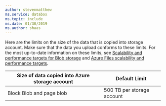 ```yaml
---
author: stevenmatthew
ms.service: databox  
ms.topic: include
ms.date: 01/30/2019
ms.author: shaas
---
```


Here are the limits on the size of the data that is copied into storage account. Make sure that the data you upload conforms to these limits. For the most up-to-date information on these limits, see [Scalability and performance targets for Blob storage](../articles/storage/blobs/scalability-targets.md) and [Azure Files scalability and performance targets](../articles/storage/files/storage-files-scale-targets.md).

| Size of data copied into Azure storage account                      | Default Limit          |
|---------------------------------------------------------------------|------------------------|
| Block Blob and page blob                                            | 500 TB per storage account|
